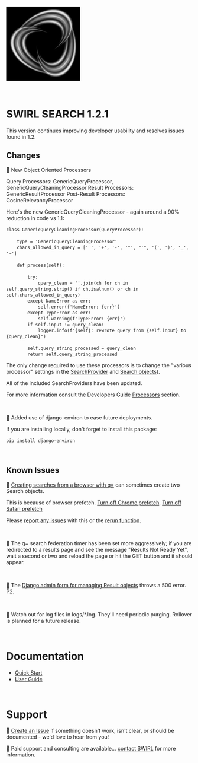 ![SWIRL Logo](./images/swirl_logo_notext_200.jpg)

<br/>

# SWIRL SEARCH 1.2.1

This version continues improving developer usability and resolves issues found in 1.2.

## Changes

:small_blue_diamond: New Object Oriented Processors

Query Processors: GenericQueryProcessor, GenericQueryCleaningProcessor
Result Processors: GenericResultProcessor
Post-Result Processors: CosineRelevancyProcessor

Here's the new GenericQueryCleaningProcessor - again around a 90% reduction in code vs 1.1:

```
class GenericQueryCleaningProcessor(QueryProcessor):

    type = 'GenericQueryCleaningProcessor'
    chars_allowed_in_query = [' ', '+', '-', '"', "'", '(', ')', '_', '~'] 

    def process(self):

        try:
            query_clean = ''.join(ch for ch in self.query_string.strip() if ch.isalnum() or ch in self.chars_allowed_in_query)
        except NameError as err:
            self.error(f'NameError: {err}')
        except TypeError as err:
            self.warning(f'TypeError: {err}')
        if self.input != query_clean:
            logger.info(f"{self}: rewrote query from {self.input} to {query_clean}")

        self.query_string_processed = query_clean
        return self.query_string_processed
```

The only change required to use these processors is to change the "various processor" settings in the [SearchProvider](../SearchProviders/current.json) and [Search objects](https://github.com/sidprobstein/swirl-search/wiki/2.-User-Guide#search)). 

All of the included SearchProviders have been updated.

For more information consult the Developers Guide [Processors](https://github.com/sidprobstein/swirl-search/wiki/4.-Object-Reference#processors) section.

<br/>

:small_blue_diamond: Added use of django-environ to ease future deployments.

If you are installing locally, don't forget to install this package:

```
pip install django-environ
```

<br/>

## Known Issues

:small_blue_diamond: [Creating searches from a browser with q=](https://github.com/sidprobstein/swirl-search/wiki/2.-User-Guide#creating-a-search-object-with-a-url-and-qquery_string) can sometimes create two Search objects. 

This is because of browser prefetch. [Turn off Chrome prefetch](https://www.technipages.com/google-chrome-prefetch). [Turn off Safari prefetch](https://stackoverflow.com/questions/29214246/how-to-turn-off-safaris-prefetch-feature)

Please [report any issues](https://github.com/sidprobstein/swirl-search/issues/) with this or the [rerun function](USER_GUIDE.md#re-starting-re-running--re-trying-a-search).

<br/>

:small_blue_diamond: The q= search federation timer has been set more aggressively; if you are redirected to a results page and see the message "Results Not Ready Yet", wait a second or two and reload the page or hit the GET button and it should appear.

<br/>

:small_blue_diamond: The [Django admin form for managing Result objects](http://localhost:8000/admin/swirl/result/) throws a 500 error. P2.

<br/>

:small_blue_diamond: Watch out for log files in logs/*.log. They'll need periodic purging. Rollover is planned for a future release.

<br/>

# Documentation

* [Quick Start](https://github.com/sidprobstein/swirl-search/wiki/1.-Quick-Start)
* [User Guide](https://github.com/sidprobstein/swirl-search/wiki/2.-User-Guide)

<br/>

# Support

:small_blue_diamond: [Create an Issue](https://github.com/sidprobstein/swirl-search/issues) if something doesn't work, isn't clear, or should be documented - we'd love to hear from you!

:small_blue_diamond: Paid support and consulting are available... [contact SWIRL](mailto:swirl@probstein.com) for more information.
